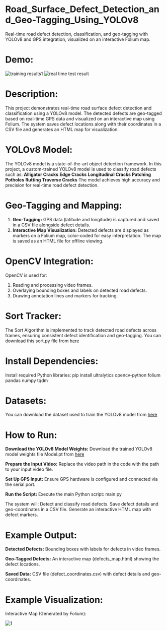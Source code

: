 # Road_Surface_Defect_Detection_and_Geo-Tagging_Using_YOLOv8
Real-time road defect detection, classification, and geo-tagging with YOLOv8 and GPS integration, visualized on an interactive Folium map.

# **Demo:**
![training results1](https://github.com/user-attachments/assets/2707ce9d-daf2-42a2-a4f3-0cda2091abb4)
![real time test result](https://github.com/user-attachments/assets/8bb1d369-8215-4de5-81fa-7b9ea0c618b4)

# **Description:**
This project demonstrates real-time road surface defect detection and classification using a YOLOv8 model. The detected defects are geo-tagged based on real-time GPS data and visualized on an interactive map using Folium. The system saves defect locations along with their coordinates in a CSV file and generates an HTML map for visualization.

# **YOLOv8 Model:**
The YOLOv8 model is a state-of-the-art object detection framework. In this project, a custom-trained YOLOv8 model is used to classify road defects such as:
**Alligator Cracks**
**Edge Cracks**
**Longitudinal Cracks**
**Patching**
**Potholes**
**Rutting**
**Traverse Cracks**
The model achieves high accuracy and precision for real-time road defect detection.

# **Geo-Tagging and Mapping:**
1. **Geo-Tagging:** GPS data (latitude and longitude) is captured and saved in a CSV file alongside defect details.
2. **Interactive Map Visualization:** Detected defects are displayed as markers on a Folium map, color-coded for easy interpretation. The map is saved as an HTML file for offline viewing.

# **OpenCV Integration:**
OpenCV is used for:
1. Reading and processing video frames.
2. Overlaying bounding boxes and labels on detected road defects.
3. Drawing annotation lines and markers for tracking.

# **Sort Tracker:**
The Sort Algorithm is implemented to track detected road defects across frames, ensuring consistent defect identification and geo-tagging.
You can download this sort.py file from [here](https://github.com/Rehman54454/Road_Surface_Defect_Detection_and_Geo-Tagging_Using_YOLOv8/blob/main/sort.py)
# **Install Dependencies:**
Install required Python libraries:
pip install ultralytics opencv-python folium pandas numpy tqdm

# **Datasets:**
You can download the dataset used to train the YOLOv8 model from [here](https://universe.roboflow.com/baka-1ravj/road-damage-det)

# **How to Run:**
**Download the YOLOv8 Model Weights:** Download the trained YOLOv8 model weights file Model.pt from [here](https://github.com/Rehman54454/Road_Surface_Defect_Detection_and_Geo-Tagging_Using_YOLOv8/blob/main/MODEL.pt)

**Prepare the Input Video:** Replace the video path in the code with the path to your input video file.

**Set Up GPS Input:** Ensure GPS hardware is configured and connected via the serial port.

**Run the Script:** Execute the main Python script: main.py

The system will:
Detect and classify road defects.
Save defect details and geo-coordinates in a CSV file.
Generate an interactive HTML map with defect markers.

# **Example Output:**

**Detected Defects:** Bounding boxes with labels for defects in video frames.

**Geo-Tagged Defects:** An interactive map (defects_map.html) showing the defect locations.

**Saved Data:** CSV file (defect_coordinates.csv) with defect details and geo-coordinates.

# **Example Visualization:**
Interactive Map (Generated by Folium):

![1](https://github.com/user-attachments/assets/a9309720-3b4d-4dc9-9c23-561c11e2c90b)


